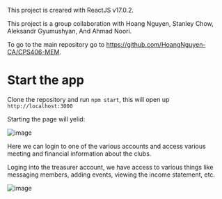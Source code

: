 This project is creared with ReactJS v17.0.2.

This project is a group collaboration with Hoang Nguyen, Stanley Chow, Aleksandr Gyumushyan, And Ahmad Noori.

To go to the main repository go to https://github.com/HoangNguyen-CA/CPS406-MEM.

# Start the app

Clone the repository and run `npm start`, this will open up `http://localhost:3000`

Starting the page will yelid:

![image](https://user-images.githubusercontent.com/95401100/195241763-c4bc49ee-973e-444a-a752-7ba0c06419e3.png)

Here we can login to one of the various accounts and access various meeting and financial information about the clubs.

Loging into the treasurer account, we have access to various things like messaging members, adding events, viewing the income statement, etc.

![image](https://user-images.githubusercontent.com/95401100/195242022-615a2425-ff94-442a-b07f-898b5e32f597.png)
